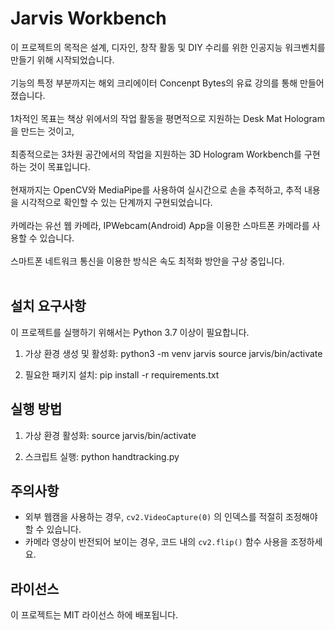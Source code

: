 # Jarvis Workbench

이 프로젝트의 목적은 설계, 디자인, 창작 활동 및 DIY 수리를 위한 인공지능 워크벤치를 만들기 위해 시작되었습니다. <br/><br/>
기능의 특정 부분까지는 해외 크리에이터 Concenpt Bytes의 유료 강의를 통해 만들어졌습니다. <br/><br/>
1차적인 목표는 책상 위에서의 작업 활동을 평면적으로 지원하는 Desk Mat Hologram을 만드는 것이고, <br/><br/>
최종적으로는 3차원 공간에서의 작업을 지원하는 3D Hologram Workbench를 구현하는 것이 목표입니다. <br/><br/>
현재까지는 OpenCV와 MediaPipe를 사용하여 실시간으로 손을 추적하고, 추적 내용을 시각적으로 확인할 수 있는 단계까지 구현되었습니다. <br/><br/>
카메라는 유선 웹 카메라, IPWebcam(Android) App을 이용한 스마트폰 카메라를 사용할 수 있습니다. <br/><br/>
스마트폰 네트워크 통신을 이용한 방식은 속도 최적화 방안을 구상 중입니다. <br/><br/>

## 설치 요구사항

이 프로젝트를 실행하기 위해서는 Python 3.7 이상이 필요합니다.

1. 가상 환경 생성 및 활성화:
python3 -m venv jarvis
source jarvis/bin/activate

2. 필요한 패키지 설치:
pip install -r requirements.txt

## 실행 방법

1. 가상 환경 활성화:
source jarvis/bin/activate

2. 스크립트 실행:
python handtracking.py

## 주의사항

- 외부 웹캠을 사용하는 경우, `cv2.VideoCapture(0)` 의 인덱스를 적절히 조정해야 할 수 있습니다.
- 카메라 영상이 반전되어 보이는 경우, 코드 내의 `cv2.flip()` 함수 사용을 조정하세요.

## 라이선스

이 프로젝트는 MIT 라이선스 하에 배포됩니다.
